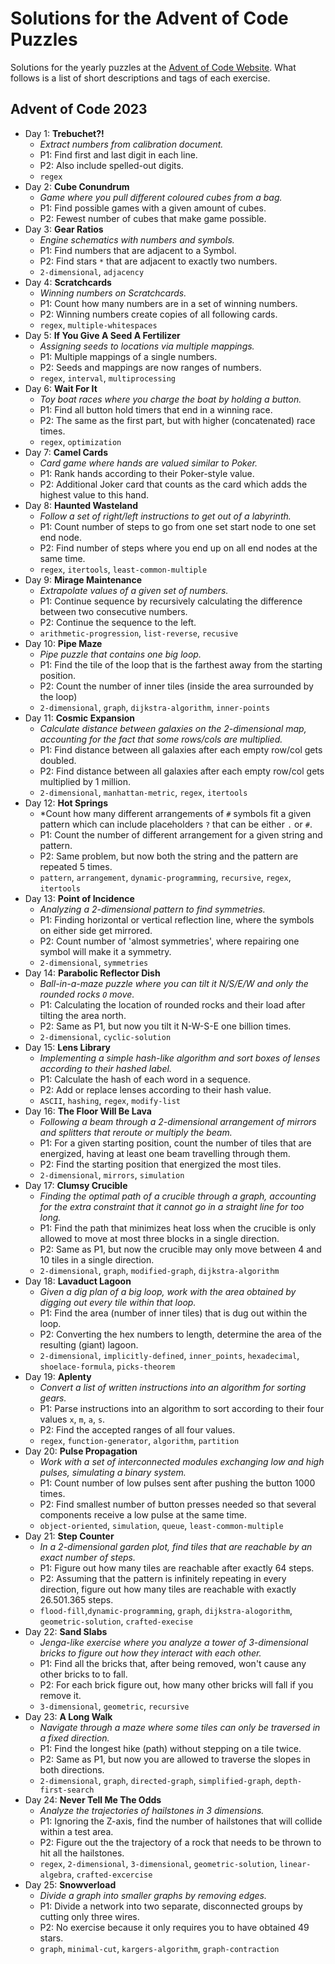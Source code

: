 # Solutions for the Advent of Code Puzzles

Solutions for the yearly puzzles at the [Advent of Code Website](https://adventofcode.com/). What follows is a list of short descriptions and tags of each exercise.

## Advent of Code 2023
- Day 1: **Trebuchet?!**
	- *Extract numbers from calibration document.*
	- P1: Find first and last digit in each line.
	- P2: Also include spelled-out digits.
	- `regex`
- Day 2: **Cube Conundrum**
	- *Game where you pull different coloured cubes from a bag.*
	- P1: Find possible games with a given amount of cubes.
	- P2: Fewest number of cubes that make game possible.
- Day 3: **Gear Ratios**
	- *Engine schematics with numbers and symbols.*
	- P1: Find numbers that are adjacent to a Symbol.
	- P2: Find stars `*` that are adjacent to exactly two numbers.
	- `2-dimensional`, `adjacency`
- Day 4: **Scratchcards**
	- *Winning numbers on Scratchcards.*
	- P1: Count how many numbers are in a set of winning numbers.
	- P2: Winning numbers create copies of all following cards.
	- `regex`, `multiple-whitespaces`
- Day 5: **If You Give A Seed A Fertilizer**
	- *Assigning seeds to locations via multiple mappings.*
	- P1: Multiple mappings of a single numbers.
	- P2: Seeds and mappings are now ranges of numbers.
	- `regex`, `interval`, `multiprocessing`
- Day 6: **Wait For It**
	- *Toy boat races where you charge the boat by holding a button.*
	- P1: Find all button hold timers that end in a winning race.
	- P2: The same as the first part, but with higher (concatenated) race times.
	- `regex`, `optimization`
- Day 7: **Camel Cards**
	- *Card game where hands are valued similar to Poker.*
	- P1: Rank hands according to their Poker-style value.
	- P2: Additional Joker card that counts as the card which adds the highest value to this hand.
- Day 8: **Haunted Wasteland**
	- *Follow a set of right/left instructions to get out of a labyrinth.*
	- P1: Count number of steps to go from one set start node to one set end node.
	- P2: Find number of steps where you end up on all end nodes at the same time.
	- `regex`, `itertools`, `least-common-multiple`
- Day 9: **Mirage Maintenance**
	- *Extrapolate values of a given set of numbers.*
	- P1: Continue sequence by recursively calculating the difference between two consecutive numbers.
	- P2: Continue the sequence to the left.
	- `arithmetic-progression`, `list-reverse`, `recusive`
- Day 10: **Pipe Maze**
	- *Pipe puzzle that contains one big loop.*
	- P1: Find the tile of the loop that is the farthest away from the starting position.
	- P2: Count the number of inner tiles (inside the area surrounded by the loop)
	- `2-dimensional`, `graph`, `dijkstra-algorithm`, `inner-points`
- Day 11: **Cosmic Expansion**
	- *Calculate distance between galaxies on the 2-dimensional map, accounting for the fact that some rows/cols are multiplied.*
	- P1: Find distance between all galaxies after each empty row/col gets doubled.
	- P2: Find distance between all galaxies after each empty row/col gets multiplied by 1 million.
	- `2-dimensional`, `manhattan-metric`, `regex`, `itertools` 
- Day 12: **Hot Springs**
	- *Count how many different arrangements of `#` symbols fit a given pattern which can include placeholders `?` that can be either `.` or `#`.
	- P1: Count the number of different arrangement for a given string and pattern.
	- P2: Same problem, but now both the string and the pattern are repeated 5 times.
	- `pattern`, `arrangement`, `dynamic-programming`, `recursive`, `regex`, `itertools`
- Day 13: **Point of Incidence**
	- *Analyzing a 2-dimensional pattern to find symmetries.*
	- P1: Finding horizontal or vertical reflection line, where the symbols on either side get mirrored.
	- P2: Count number of 'almost symmetries', where repairing one symbol will make it a symmetry.
	- `2-dimensional`, `symmetries`
- Day 14: **Parabolic Reflector Dish**
	- *Ball-in-a-maze puzzle where you can tilt it N/S/E/W and only the rounded rocks `O` move.*
	- P1: Calculating the location of rounded rocks and their load after tilting the area north.
	- P2: Same as P1, but now you tilt it N-W-S-E one billion times.
	- `2-dimensional`, `cyclic-solution`
- Day 15: **Lens Library**
	- *Implementing a simple hash-like algorithm and sort boxes of lenses according to their hashed label.*
	- P1: Calculate the hash of each word in a sequence.
	- P2: Add or replace lenses according to their hash value.
	- `ASCII`, `hashing`, `regex`, `modify-list`
- Day 16: **The Floor Will Be Lava**
	- *Following a beam through a 2-dimensional arrangement of mirrors and splitters that reroute or multiply the beam.*
	- P1: For a given starting position, count the number of tiles that are energized, having at least one beam travelling through them.
	- P2: Find the starting position that energized the most tiles.
	- `2-dimensional`, `mirrors`, `simulation`
- Day 17: **Clumsy Crucible**
	- *Finding the optimal path of a crucible through a graph, accounting for the extra constraint that it cannot go in a straight line for too long.*
	- P1: Find the path that minimizes heat loss when the crucible is only allowed to move at most three blocks in a single direction.
	- P2: Same as P1, but now the crucible may only move between 4 and 10 tiles in a single direction.
	- `2-dimensional`, `graph`, `modified-graph`, `dijkstra-algorithm`
- Day 18: **Lavaduct Lagoon**
	- *Given a dig plan of a big loop, work with the area obtained by digging out every tile within that loop.*
	- P1: Find the area (number of inner tiles) that is dug out within the loop.
	- P2: Converting the hex numbers to length, determine the area of the resulting (giant) lagoon.
	- `2-dimensional`, `implicitly-defined`, `inner_points`, `hexadecimal`, `shoelace-formula`, `picks-theorem`
- Day 19: **Aplenty**
	- *Convert a list of written instructions into an algorithm for sorting gears.*
	- P1: Parse instructions into an algorithm to sort according to their four values `x`, `m`, `a`, `s`.
	- P2: Find the accepted ranges of all four values.
	- `regex`, `function-generator`, `algorithm`, `partition`
- Day 20: **Pulse Propagation**
	- *Work with a set of interconnected modules exchanging low and high pulses, simulating a binary system.*
	- P1: Count number of low pulses sent after pushing the button 1000 times.
	- P2: Find smallest number of button presses needed so that several components receive a low pulse at the same time.
	- `object-oriented`, `simulation`, `queue`, `least-common-multiple`
- Day 21: **Step Counter**
	- *In a 2-dimensional garden plot, find tiles that are reachable by an exact number of steps.*
	- P1: Figure out how many tiles are reachable after exactly 64 steps.
	- P2: Assuming that the pattern is infinitely repeating in every direction, figure out how many tiles are reachable with exactly 26.501.365 steps.
	- `flood-fill`,`dynamic-programming`, `graph`, `dijkstra-alogorithm`, `geometric-solution`, `crafted-execise`
- Day 22: **Sand Slabs**
	- *Jenga-like exercise where you analyze a tower of 3-dimensional bricks to figure out how they interact with each other.*
	- P1: Find all the bricks that, after being removed, won't cause any other bricks to to fall.
	- P2: For each brick figure out, how many other bricks will fall if you remove it.
	- `3-dimensional`, `geometric`, `recursive`
- Day 23: **A Long Walk**
	- *Navigate through a maze where some tiles can only be traversed in a fixed direction.*
	- P1: Find the longest hike (path) without stepping on a tile twice.
	- P2: Same as P1, but now you are allowed to traverse the slopes in both directions.
	- `2-dimensional`, `graph`, `directed-graph`, `simplified-graph`, `depth-first-search`
- Day 24: **Never Tell Me The Odds**
	- *Analyze the trajectories of hailstones in 3 dimensions.*
	- P1: Ignoring the Z-axis, find the number of hailstones that will collide within a test area.
	- P2: Figure out the the trajectory of a rock that needs to be thrown to hit all the hailstones.
	- `regex`, `2-dimensional`, `3-dimensional`, `geometric-solution`, `linear-algebra`, `crafted-excercise`
- Day 25: **Snowverload**
	- *Divide a graph into smaller graphs by removing edges.*
	- P1: Divide a network into two separate, disconnected groups by cutting only three wires.
	- P2: No exercise because it only requires you to have obtained 49 stars.
	- `graph`, `minimal-cut`, `kargers-algorithm`, `graph-contraction`

